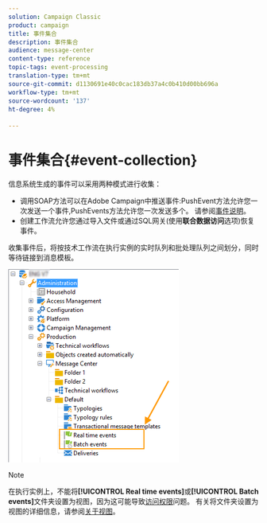 ```yaml
---
solution: Campaign Classic
product: campaign
title: 事件集合
description: 事件集合
audience: message-center
content-type: reference
topic-tags: event-processing
translation-type: tm+mt
source-git-commit: d1130691e40c0cac183db37a4c0b410d00bb696a
workflow-type: tm+mt
source-wordcount: '137'
ht-degree: 4%

---
```



# 事件集合{#event-collection}

信息系统生成的事件可以采用两种模式进行收集：

* 调用SOAP方法可以在Adobe Campaign中推送事件:PushEvent方法允许您一次发送一个事件,PushEvents方法允许您一次发送多个。 请参阅[事件说明](../../message-center/using/event-description.md)。
* 创建工作流允许您通过导入文件或通过SQL网关(使用&#x200B;**联合数据访问**&#x200B;选项)恢复事件。

收集事件后，将按技术工作流在执行实例的实时队列和批处理队列之间划分，同时等待链接到消息模板。

![](assets/messagecenter_events_queues_001.png)

>[!NOTE]
>
>在执行实例上，不能将&#x200B;**[!UICONTROL Real time events]**&#x200B;或&#x200B;**[!UICONTROL Batch events]**&#x200B;文件夹设置为视图，因为这可能导致[访问权限](../../platform/using/access-management.md#about-permissions)问题。 有关将文件夹设置为视图的详细信息，请参阅[关于视图](../../platform/using/access-management.md#about-views)。
